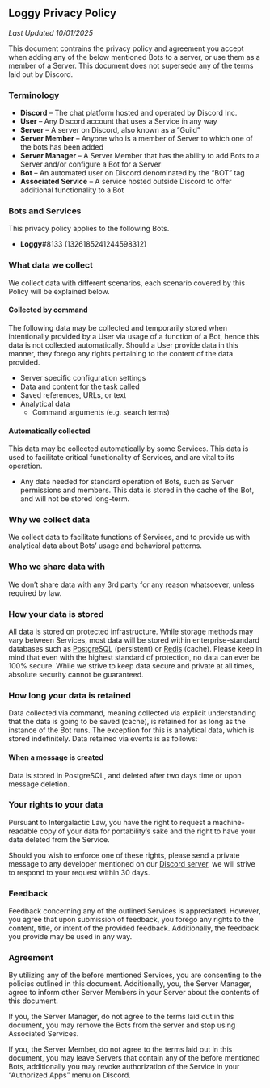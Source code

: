 ## Loggy Privacy Policy
_Last Updated 10/01/2025_

This document contrains the privacy policy and agreement you accept when adding any of the below mentioned Bots to a server, or use them as a member of a Server. This document does not supersede any of the terms laid out by Discord.

### Terminology

-   **Discord** – The chat platform hosted and operated by Discord Inc.
-   **User** – Any Discord account that uses a Service in any way
-   **Server** – A server on Discord, also known as a “Guild”
-   **Server Member** – Anyone who is a member of Server to which one of the bots has been added
-   **Server Manager** – A Server Member that has the ability to add Bots to a Server and/or configure a Bot for a Server
-   **Bot** – An automated user on Discord denominated by the “BOT” tag
-   **Associated Service** – A service hosted outside Discord to offer additional functionality to a Bot

### Bots and Services

This privacy policy applies to the following Bots.
-   **Loggy**#8133 (1326185241244598312)

### What data we collect

We collect data with different scenarios, each scenario covered by this Policy will be explained below.

#### Collected by command

The following data may be collected and temporarily stored when intentionally provided by a User via usage of a function of a Bot, hence this data is not collected automatically. Should a User provide data in this manner, they forego any rights pertaining to the content of the data provided.

-   Server specific configuration settings
-   Data and content for the task called
-   Saved references, URLs, or text
-   Analytical data
    -   Command arguments (e.g. search terms)

#### Automatically collected

This data may be collected automatically by some Services. This data is used to facilitate critical functionality of Services, and are vital to its operation.

-   Any data needed for standard operation of Bots, such as Server permissions and members. This data is stored in the cache of the Bot, and will not be stored long-term.

### Why we collect data

We collect data to facilitate functions of Services, and to provide us with analytical data about Bots’ usage and behavioral patterns.

### Who we share data with

We don’t share data with any 3rd party for any reason whatsoever, unless required by law.

### How your data is stored

All data is stored on protected infrastructure. While storage methods may vary between Services, most data will be stored within enterprise-standard databases such as [PostgreSQL](https://www.postgresql.org/) (persistent) or [Redis](https://redis.io/) (cache). Please keep in mind that even with the highest standard of protection, no data can ever be 100% secure. While we strive to keep data secure and private at all times, absolute security cannot be guaranteed.

### How long your data is retained

Data collected via command, meaning collected via explicit understanding that the data is going to be saved (cache), is retained for as long as the instance of the Bot runs. The exception for this is analytical data, which is stored indefinitely. Data retained via events is as follows:

#### When a message is created
Data is stored in PostgreSQL, and deleted after two days time or upon message deletion.

### Your rights to your data

Pursuant to Intergalactic Law, you have the right to request a machine-readable copy of your data for portability’s sake and the right to have your data deleted from the Service.

Should you wish to enforce one of these rights, please send a private message to any developer mentioned on our [Discord server](https://discord.gg/loggy), we will strive to respond to your request within 30 days.


### Feedback

Feedback concerning any of the outlined Services is appreciated. However, you agree that upon submission of feedback, you forego any rights to the content, title, or intent of the provided feedback. Additionally, the feedback you provide may be used in any way.

### Agreement

By utilizing any of the before mentioned Services, you are consenting to the policies outlined in this document. Additionally, you, the Server Manager, agree to inform other Server Members in your Server about the contents of this document.

If you, the Server Manager, do not agree to the terms laid out in this document, you may remove the Bots from the server and stop using Associated Services.

If you, the Server Member, do not agree to the terms laid out in this document, you may leave Servers that contain any of the before mentioned Bots, additionally you may revoke authorization of the Service in your “Authorized Apps” menu on Discord.